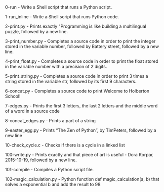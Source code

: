 0-run - Write a Shell script that runs a Python script.

1-run_inline - Write a Shell script that runs Python code.

2-print.py - Prints exactly "Programming is like building a multilingual puzzle, followed by a new line.

3-print_number.py - Completes a source code in order to print the integer stored in the variable number, followed by Battery street, followed by a new line.

4-print_float.py - Completes a source code in order to print the float stored in the variable number with a precision of 2 digits.

5-print_string.py - Completes a source code in order to print 3 times a string stored in the variable str, followed by its first 9 characters.

6-concat.py - Completes a source code to print Welcome to Holberton School!

7-edges.py - Prints the first 3 letters, the last 2 letters and the middle word of a word in a source code

8-concat_edges.py - Prints a part of a string

9-easter_egg.py - Prints “The Zen of Python”, by TimPeters, followed by a new line

10-check_cycle.c - Checks if there is a cycle in a linked list

100-write.py - Prints exactly and that piece of art is useful - Dora Korpar, 2015-10-19, followed by a new line.

101-compile - Compiles a Python script file.

102-magic_calculation.py - Python function def magic_calculation(a, b) that solves a exponential b and add the result to 98
